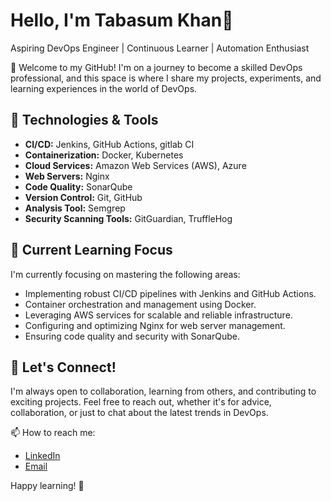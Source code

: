 # Hello, I'm Tabasum Khan👋

Aspiring DevOps Engineer | Continuous Learner | Automation Enthusiast

🚀 Welcome to my GitHub! I'm on a journey to become a skilled DevOps professional, and this space is where I share my projects, experiments, and learning experiences in the world of DevOps.

## 🔧 Technologies & Tools

- **CI/CD:** Jenkins, GitHub Actions, gitlab CI
- **Containerization:** Docker, Kubernetes
- **Cloud Services:** Amazon Web Services (AWS), Azure
- **Web Servers:** Nginx
- **Code Quality:** SonarQube
- **Version Control:** Git, GitHub
- **Analysis Tool:** Semgrep
- **Security Scanning Tools:** GitGuardian, TruffleHog

## 🌱 Current Learning Focus

I'm currently focusing on mastering the following areas:

- Implementing robust CI/CD pipelines with Jenkins and GitHub Actions.
- Container orchestration and management using Docker.
- Leveraging AWS services for scalable and reliable infrastructure.
- Configuring and optimizing Nginx for web server management.
- Ensuring code quality and security with SonarQube.

## 🤝 Let's Connect!

I'm always open to collaboration, learning from others, and contributing to exciting projects. Feel free to reach out, whether it's for advice, collaboration, or just to chat about the latest trends in DevOps.

📫 How to reach me:
- [LinkedIn](https://www.linkedin.com/in/tabasum-khan)
- [Email](tabasumkhanmca@gmail.com)

Happy learning! 🚀
